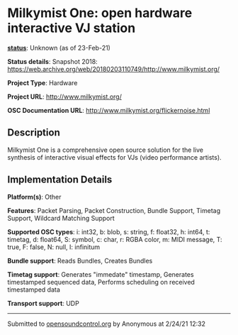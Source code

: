 # Milkymist One: open hardware interactive VJ station

**[status](../implementation-status.html)**: Unknown (as of 23-Feb-21)

**Status details**: 
Snapshot 2018: https://web.archive.org/web/20180203110749/http://www.milkymist.org/

**Project Type**: Hardware

**Project URL**: <http://www.milkymist.org/>

**OSC Documentation URL**: <http://www.milkymist.org/flickernoise.html>

## Description

Milkymist One is a comprehensive open source solution for the live synthesis of interactive visual effects for VJs (video performance artists).

## Implementation Details

**Platform(s)**: Other

**Features**: Packet Parsing, Packet Construction, Bundle Support, Timetag Support, Wildcard Matching Support

**Supported OSC types**: i: int32, b: blob, s: string, f: float32, h: int64, t: timetag, d: float64, S: symbol, c: char, r: RGBA color, m: MIDI message, T: true, F: false, N: null, I: infinitum

**Bundle support**: Reads Bundles, Creates Bundles

**Timetag support**: Generates "immedate" timestamp, Generates timestamped sequenced data, Performs scheduling on received timestamped data

**Transport support**: UDP

---
Submitted to [opensoundcontrol.org](https://opensoundcontrol.org) by Anonymous at 2/24/21 12:32
